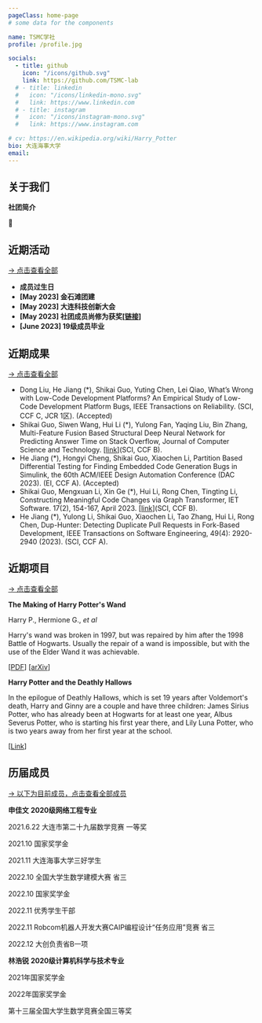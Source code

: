```yaml
---
pageClass: home-page
# some data for the components

name: TSMC学社
profile: /profile.jpg

socials:
  - title: github
    icon: "/icons/github.svg"
    link: https://github.com/TSMC-lab
  # - title: linkedin
  #   icon: "/icons/linkedin-mono.svg"
  #   link: https://www.linkedin.com
  # - title: instagram
  #   icon: "/icons/instagram-mono.svg"
  #   link: https://www.instagram.com

# cv: https://en.wikipedia.org/wiki/Harry_Potter
bio: 大连海事大学
email:
---
```

<ProfileSection :frontmatter="$page.frontmatter" />

## 关于我们

**社团简介**

<!-- I attended [Hogwarts School of Witchcraft and Wizardry](https://en.wikipedia.org/wiki/Hogwarts) to study witchcraft, supervised by **Dumbledore** and other professors. -->

 💫

## 近期活动
[→ 点击查看全部](/activities/)

- **成员过生日**
  <MultiPleCard :images="'/moments/生日记录1.jpeg'" hideBorder=true>
  </MultiPleCard>
- **[May 2023] 金石滩团建**
  <MultiPleCard :images="'/moments/金石滩.jpeg'" hideBorder=true>
  </MultiPleCard>
- **[May 2023] 大连科技创新大会**
  <MultiPleCard :images="['/moments/创新大会1.jpeg','/moments/创新大会2.jpeg']" hideBorder=true>
  </MultiPleCard>
- **[May 2023] 社团成员尚修为获奖[[链接]()]**
  <MultiPleCard :images="['/moments/创新大会1.jpeg','/moments/创新大会2.jpeg']" hideBorder=true>
  </MultiPleCard>
  </MultiPleCard>
- **[June 2023] 19级成员毕业**
  <MultiPleCard :images="['/moments/创新大会1.jpeg','/moments/创新大会2.jpeg','/moments/创新大会2.jpeg']" hideBorder=true>  
  </MultiPleCard>

## 近期成果

[→ 点击查看全部](/projects/#论文著作)

<ProjectCard hideBorder=true>

- Dong Liu, He Jiang (*), Shikai Guo, Yuting Chen, Lei Qiao, What’s Wrong with Low-Code Development Platforms? An Empirical Study of Low-Code Development Platform Bugs, IEEE Transactions on Reliability. (SCI, CCF C, JCR 1区). (Accepted)
- Shikai Guo, Siwen Wang, Hui Li (*), Yulong Fan, Yaqing Liu, Bin Zhang, Multi-Feature Fusion Based Structural Deep Neural Network for Predicting Answer Time on Stack Overflow, Journal of Computer Science and Technology. [[link](DOI：https://doi.org/10.1007/s11390-023-1438-4)](SCI, CCF B).
- He Jiang (*), Hongyi Cheng, Shikai Guo, Xiaochen Li, Partition Based Differential Testing for Finding Embedded Code Generation Bugs in Simulink, the 60th ACM/IEEE Design Automation Conference (DAC 2023). (EI, CCF A). (Accepted)
- Shikai Guo, Mengxuan Li, Xin Ge (*), Hui Li, Rong Chen, Tingting Li, Constructing Meaningful Code Changes via Graph Transformer, IET Software. 17(2), 154-167, April 2023. [[link](https://doi.org/10.1049/sfw2.12097)](SCI, CCF B).
- He Jiang (*), Yulong Li, Shikai Guo, Xiaochen Li, Tao Zhang, Hui Li, Rong Chen, Dup-Hunter: Detecting Duplicate Pull Requests in Fork-Based Development, IEEE Transactions on Software Engineering, 49(4): 2920-2940 (2023). (SCI, CCF A).

</ProjectCard>


## 近期项目

[→ 点击查看全部](/projects/#项目)

<ProjectCard image="/projects/1.png" hideBorder=true>

  **The Making of Harry Potter's Wand**

  Harry P., Hermione G., *et al*

  Harry's wand was broken in 1997, but was repaired by him after the 1998 Battle of Hogwarts. Usually the repair of a wand is impossible, but with the use of the Elder Wand it was achievable.

  [[PDF](https://www.google.com)] [[arXiv](https://arxiv.org)]

</ProjectCard>

<ProjectCard hideBorder=true>

  **Harry Potter and the Deathly Hallows**

  In the epilogue of Deathly Hallows, which is set 19 years after Voldemort's death, Harry and Ginny are a couple and have three children: James Sirius Potter, who has already been at Hogwarts for at least one year, Albus Severus Potter, who is starting his first year there, and Lily Luna Potter, who is two years away from her first year at the school.

  [[Link](https://www.google.com)]

</ProjectCard>

<!-- ## 获奖

### 竞赛

- First place in **The Hogwarts House Cup** -->

## 历届成员

[→ 以下为目前成员，点击查看全部成员](/members/)

<!-- <ProjectCard image="/projects/1.png" hideBorder=true>

  **邹思雨**
  **2017级智能科学与技术专业**

  **已保送厦门大学**

  校级数学建模二等奖

  连续三年获得国家励志奖学金
  
</ProjectCard> -->

<!-- <ProjectCard image="/projects/1.png" hideBorder=true>

  **王佳慧**
  **2017级智能科学与技术专业**

  **已保送北京理工大学优青团队**

  2020.12 2019-2020 学年国家奖学金

  2019.12 2018-2019 学年国家奖学金

  2018.11 2017-2018 学年国家奖学金

  2020.04 美国大学生数学建模竞赛 H 奖

  2019.11 全国大学生数学建模竞赛省级二等奖

  2019.06 东北三省数学建模联赛二等奖

  2019.04 美国大学生数学建模竞赛 S 奖

  2019.10 两项省级大学生创新创业项目

  2019.09 两项“互联网+”大学生创新创业大赛省级银奖

  2019.08 “创青春”辽宁青年创新创业大赛一等奖

</ProjectCard> -->

<!-- <ProjectCard image="/projects/1.png" hideBorder=true>

  **王倩**
  **2018级计算机科学与技术专业**

  **已保送天津大学**

2020年美国大学生数学建模竞赛H奖
2020年高教社杯全国大学生数学建模竞赛辽宁赛区本科生组二等奖
大连市第28届大学生数学竞赛理工类一等奖
大连海事大学第24届大学生数学竞赛非数学专业组一等奖
第十二届蓝桥杯全国软件和信息技术专业人才大赛辽宁赛区三等奖

</ProjectCard> -->

<!-- <ProjectCard image="/projects/1.png" hideBorder=true>

  **李宇龙**
  **2018级网络工程专业**

  **已保送天津大学**

  大连海事大学国家奖学金（2021）

  大连海事大学优秀学生奖学金三等奖（2020）

  大连海事大学竞赛单项奖学金国家三等奖（2020）

  大连海事大学优秀学生奖学金一等奖（2019）

  大连海事大学竞赛单项奖学金省三等奖（2019）

  2022年大学生创新创业计划国家级（2022）

  第十三届中国计算机设计大赛三等奖（2020）

  辽宁省朔日杯计算机设计竞赛二等奖（2020）

  第十届中国蓝桥杯大赛辽宁赛区三等奖（2019）

  第二十四届大连海事大学数学竞赛二等奖（2019）


</ProjectCard> -->

<!-- <ProjectCard image="/projects/1.png" hideBorder=true>

  **刘忠岩**
  **2018级智能科学与技术专业**

  **已保送南开大学**

2019.07"互联网+"大学生创新创业大赛省级二等奖

2019.07大连市“互联网+"大学生创新创业大赛银奖

2019.07大连市数学竞赛三等奖

2019.09全国大学生数学建模竞赛省级二等奖

2019.12大连海事大学智航杯一等奖

2019.12大连海事大学三好学生

2019.12大连海事大学优秀学生奖学金

2019.12 大学生创新创业训练计划国家级、校级

2020.06计算机设计大赛省级一等奖

2020.12大连海事大学情商奖学金

2020.12大连海事大学凌水奖学金

2020.12大连海事大学竞赛奖学金

2020.12大学生创新创业训练计划国家级、省级

2021.08大学生创新创业年会省级二等奖

</ProjectCard> -->

<!-- <ProjectCard image="/projects/1.png" hideBorder=true>

  **刘慧江**
  **2018级软件工程专业**

  **已保送大连理工大学**

  2019.12国家奖学金

  2020.12国家奖学金

  2020.12大学生创新创业训练计划省A级

  2020.10全国大学生数学建模竞赛辽宁赛区本科组三等奖

  2020.10蓝桥杯大赛辽宁赛区C/C++程序设计大学A组三等奖

  2020.05华为软件精英挑战赛京津东北赛区64强

  2020.12大连海事大学三好学生

  2020.05大连海事大学优秀团员

</ProjectCard> -->

<!-- <ProjectCard image="/projects/1.png" hideBorder=true>

  **汪海博**
  **2018级软件工程专业**

  **已保送大连理工大学**

  蓝桥杯辽宁省二等奖

  大连市数学竞赛一等奖

  大学生数学建模竞赛辽宁省一等奖

</ProjectCard> -->

<!-- <ProjectCard image="/projects/1.png" hideBorder=true>

  **平博文**
  **2019级智能科学与技术专业**

  **已保送北京大学**

2020年04月 中国大学生计算机设计大赛 二等奖

2020年10月 全国大学生数学建模大赛 省二等奖

2020年11月 辽宁省普通高等学校大学生交通科技大赛 省三等奖

2020年11月 辽宁省大学生物理实验竞赛 省一等奖

2020年11月 全国第五届大学生“大艺至臻”创新创意大赛 全国银奖

2020年12月 辽宁省大学生数学建模大赛 省二等奖

2020年12月 国家奖学金

2020年12月 全国大学生数学竞赛 全国三等奖

2020年12月 全国大学生物理实验大赛 全国三等奖

2021年01月 第三届交通未来大学生科创大赛 全国三等奖

2021年04月 全国大学生物流设计大赛 国家级二等奖

2021年04月 国际大学生数学建模大赛 全国三等奖

2021年06月 第十五届挑战杯辽宁省大学生课外学术科技作品竞赛 省二等奖

2021年08月 优秀大创项目特等奖

2021年09月 计算机软件著作权

2021年10月 第七届"互联网+"大学生创新创业大赛 国家级三等奖

2021年10月 全国大学生数学建模大赛 省一等奖

2021年11月 第七届"互联网+"大学生创新创业大赛 省金奖

2021年12月 全国大学生创新创业训练计划 省级结项

2021年12月 国家奖学金 2021年12月 情商奖学金

2021年12月 三好学生 2021年12月 EI会议论文

2022年02月 实用新型专利

2022年04月 SCI CCF-A期刊论文一项

2022年05月 国际大学生数学建模大赛 全国二等奖

2022年06月 全国大学生创新创业训练计划 国家级立项

2022年06月 全国大学生创新创业训练计划 国家级立项

</ProjectCard> -->

<!-- <ProjectCard image="/projects/1.png" hideBorder=true>

  **李东珉**
  **2019级智能科学与技术专业**

  **已保送中科院自动化所**

  全国三维数字化创新设计大赛 国家级一等奖 队长

  挑战杯大学生创业计划竞赛 省银奖

  全国大学生英语竞赛 国家级特等奖（全省第4名）

  美国大学生数学建模竞赛 国际二等奖

  中国好创意暨全国数字艺术设计大赛 国家级一等奖 主力队员

  全国高校数字艺术设计大赛 国家级二等奖 主力队员

  全国大学生计算机设计大赛 省三等奖 队长

  省级大创项目《视海深蓝-船舶操作模拟器》主要成员

  省级大创项目《基于置信学习的数据去噪算法》主要成员

  互联网+大学生创新创业竞赛省金奖

</ProjectCard> -->

<!-- <ProjectCard image="/projects/1.png" hideBorder=true>

  **龚仕豪**
  **2019级交通管理专业**

  **已保送同济大学**

美国大学生数学建模竞赛M奖

全国大学生交通运输科技大赛国家二等奖（2次）

全国大学生数学竞赛国家二等奖

全国大学生数学建模竞赛省级一等奖

</ProjectCard> -->

<!-- <ProjectCard image="/projects/1.png" hideBorder=true>

  **李子毅**
  **2019级网络工程专业**

  **已保送武汉大学**

2021-5 辽宁省数学建模三等奖

2020-12 全国大学生数学竞赛三等奖

2021-06 辽宁省计算机设计大赛一等奖

2020-05 辽宁省数学建模三等奖

2020 优秀学生一等奖学金

2021 优秀学生一等奖学金

2021 科技活动情商奖学金

  [[GITHUB](https://github.com/lizzy-0323)]

</ProjectCard> -->

<!-- <ProjectCard image="/projects/1.png" hideBorder=true>

  **李俊**
  **2019级计算机科学与技术专业**

  **已保送南开大学**
2020年国家励志奖学金

2022年国家励志奖学金

2021年优秀学生奖学金

三好学生，学霸寝室，十佳优良标兵文明寝室，大连海事大学四级校衔

2021年全国大学生数学建模竞赛辽宁赛区二等奖

2020年辽宁省数学建模竞赛省级三等奖

</ProjectCard> -->

<!-- <ProjectCard image="/projects/1.png" hideBorder=true>

  **尚修为**
  **2019级计算机科学与技术专业**

  **已保送中国科学技术大学**

2021-2022学年国家奖学金
2020-2021学年国家奖学金
2021-2022学年大连海事大学校长奖学金
2019-2020学年大连海事大学优秀学生一等奖学金
2019-2020学年大连海事大学情商一等奖学金
2021-2022学年大连海事大学情商一等奖学金
2020-2021学年大连海事大学情商三等奖学金
IEEE国际会议PAAP 2022 杰出论文奖
发表EI检索论文一篇
申请四项国家发明专利
中国大学生计算机设计大赛 国家一等奖
全国大学生光电设计大赛 国家一等奖
美国大学生数学建模竞赛 国际一等奖
全国高校商业精英挑战赛 国家一等奖
全国三维数字化创新设计大赛 国家三等奖
全国大学生数学竞赛 国家三等奖
全国大学生数学建模竞赛 省级一等奖
“挑战杯”大学生创业计划竞赛 辽宁省金奖
全国高校数字艺术设计大赛 省级一等奖
中国高校计算机大赛-团体程序设计天梯赛 省级二等奖
中国高校计算机大赛-网络技术挑战赛 东北赛区二等奖
中国国际“互联网+”大学生创新创业大赛 辽宁省银奖
2021-2022学年大连海事大学十佳大学生暨校长奖学金
2021-2022学年大连海事大学“十佳优良学风标兵寝室”
中远海运科技创新优秀个人（全校25人）
大连海事大学“三好学生”
大连海事大学“优秀学生干部”
大连海事大学五四表彰“优秀团员”
大连海事大学“学霸寝室”
大连海事大学63期党员发展对象培训班优秀学员

</ProjectCard>

<ProjectCard image="/projects/1.png" hideBorder=true>

  **王德尧**
  **2019级信息管理专业**

  **已保送复旦大学**

2022年 11 月 中国国际“互联网+”大学生创新创业大赛 国金奖
2022年 10 月 大连海事大学十佳大学生暨校长奖学金
2022 年 08 月 中国好创意暨全国高校数字艺术设计大赛 国家级一等奖
2022 年 07 月 全国大学生交通运输科技大赛 国家级二等奖
2021 年 11 月 全国大学生数学建模竞赛 国家级二等奖
2021 年 10 月 中国好创意暨全国数字艺术设计大赛 国家级一等奖
2021 年 08 月 全国高校数字艺术设计大赛 国家级二等奖
2022 年 09 月 中国国际“互联网+”大学生创新创业大赛 省金奖
2022 年 04 月 美国大学生数学建模大赛 H 奖
2022 年 05 月 国家级大创项目“琪宝同学”（队长）
2022 年 10 月 小米特等奖学金（全校仅5人，两万元）
2020 年 12 月 国家励志奖学金
2021 年 12 月 国家励志奖学金
2021 年 12 月 情商奖学金一等奖
2022 年 08 月 “挑战杯”大学生创业计划竞赛 省金奖
2021 年 10 月 全国大学生数学建模竞赛 省级一等奖
2022 年 05 月 省级大创项目“视海深蓝”立项（主力）
2021 年 12 月 省级大创项目“智能分布式云计算平台”结项（队长）
2020 年 10 月 全国大学生数学建模竞赛 省级二等奖
2022 年 08 月 全国大学生嵌入式芯片与系统设计竞赛 区域三等奖
2021 年 06 月 中国大学生计算机设计大赛 省级三等奖
2021 年 11 月 中国国际“互联网+”大学生创新创业大赛 省级铜奖
2021 年 10 月 中国好创意暨全国数字艺术设计大赛 省级三等奖

</ProjectCard> -->

<!-- <ProjectCard image="/projects/1.png" hideBorder=true>

  **柴昱**
  **2019级自动化专业**

  **已保送上海交通大学**

全国大学生电子设计大赛 国一(2021)

全国大学生智能汽车竞赛 国二(2021)

全国大学生物理实验竞赛 国二(2020)

RoboCom机器人开发大赛 国二(2022)

全国大学生计算机设计大赛 国三(2022)

大学生计算机设计大赛   省一(2021)

大学生电子设计大赛     省一(2020)

大学生物理实验竞赛     省一(2020)

大学生电子设计大赛     省一(2021)

大学生智能汽车竞赛     省一(2021)

大学生计算机设计大赛   省二(2022)

RoboCom机器人开发大赛 省二(2022)

国家奖学金 (2022)

</ProjectCard> -->

<!-- <ProjectCard image="/projects/1.png" hideBorder=true>

  **吕思佳**
  **2019级通信工程专业**

  **已保送北京理工大学**

2020 国家奖学金
2020至2021学年  全国大学生数学建模竞赛 省级二等奖

2021至2022学年 “大唐杯”全国大学生移动通信5G技术大赛省级三等奖

2020年2021学年  辽宁省数学建模三等奖

2019至2020学年  优秀学生一等奖学金

</ProjectCard> -->

<!-- <ProjectCard image="/projects/1.png" hideBorder=true>

  **曹振振**
  **2019级网络工程专业**

  **已保送中国科学技术大学**

</ProjectCard> -->

<!-- <ProjectCard image="/projects/1.png" hideBorder=true>

  **朱夏晗潇**
  **2019级软件工程专业**

  **已保送中国科学技术大学**

</ProjectCard>

<ProjectCard image="/projects/1.png" hideBorder=true>

  **张艺彬**
  **2019级救助与打捞工程专业**

  **已保送厦门大学**

</ProjectCard>

<ProjectCard image="/projects/1.png" hideBorder=true>

  **罗盟之**
  **2019级电气工程及其自动化专业**

  **已保送上海交通大学**

</ProjectCard> -->

<!-- <ProjectCard image="/projects/1.png" hideBorder=true>

  **徐正康**
  **2019级光电专业**

  **已保送中科院空天院**

</ProjectCard> -->

<ProjectCard image="/projects/1.png" hideBorder=true>

  **申佳文**
  **2020级网络工程专业**

  2021.6.22  大连市第二十九届数学竞赛 一等奖

  2021.10   国家奖学金

  2021.11  大连海事大学三好学生

  2022.10  全国大学生数学建模大赛 省三

  2022.10  国家奖学金

  2022.11  优秀学生干部

  2022.11  Robcom机器人开发大赛CAIP编程设计“任务应用”竞赛 省三

  2022.12  大创负责省B一项

</ProjectCard>
<ProjectCard image="/projects/1.png" hideBorder=true>

  **林浩锐**
  **2020级计算机科学与技术专业**

  2021年国家奖学金

  2022年国家奖学金

  第十三届全国大学生数学竞赛全国三等奖

</ProjectCard>
<style lang="stylus">

.theme-container.home-page .page
  font-size 14px
  font-family "lucida grande", "lucida sans unicode", lucida, "Helvetica Neue", Helvetica, Arial, sans-serif;
  p
    margin 0 0 0.5rem
  p, ul, ol
    line-height normal
  a
    font-weight normal
  .theme-default-content:not(.custom) > h2
    margin-bottom 0.5rem
  .theme-default-content:not(.custom) > h2:first-child + p
    margin-top 0.5rem
  .theme-default-content:not(.custom) > h3
    padding-top 4rem

  /* Override */
  .md-card
    margin-top 0.5em
    .card-image
      padding 0.2rem
      img
        max-width 120px
        max-height 120px
    .card-content p
      -webkit-margin-after 0.2em

@media (max-width: 419px)
  .theme-container.home-page .page
    p, ul, ol
      line-height 1.5

    .md-card
      .card-image
        img
          width 100%
          max-width 400px

</style>
